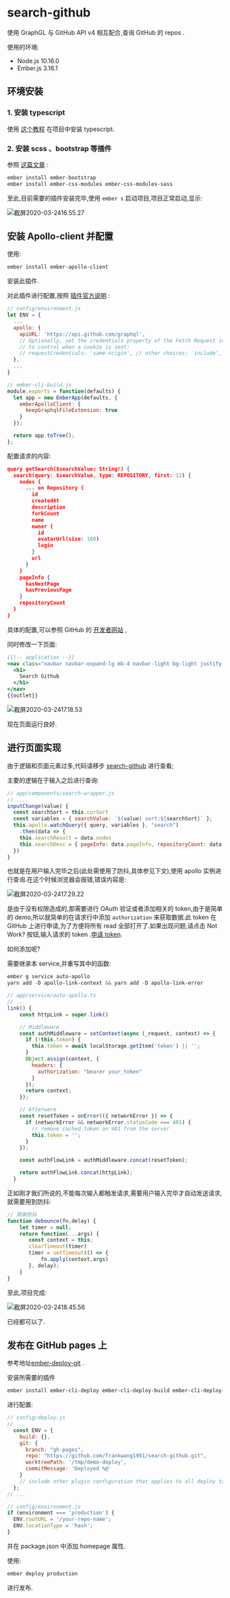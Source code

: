 # search-github

使用 GraphGL 与 GitHub API v4 相互配合,查询 GitHub 的 repos .   

使用的环境:
 - Node.js 10.16.0
 - Ember.js 3.16.1

## 环境安装

### 1. 安装 typescript 
使用 [这个教程](https://nightire.gitbook.io/ember-octane/resources/integrate-with-typescript) 在项目中安装 typescript.  

### 2. 安装 scss 、bootstrap 等插件  
参照 [这篇文章](https://blog.csdn.net/peng_9/article/details/83993084) :  

```powershell
ember install ember-bootstrap
ember install ember-css-modules ember-css-modules-sass
```

至此,目前需要的插件安装完毕,使用 `ember s` 启动项目,项目正常启动,显示:

![截屏2020-03-2416.55.27](https://tva1.sinaimg.cn/large/00831rSTly1gd54d927f9j30ic0hpq37.jpg)

## 安装 Apollo-client 并配置

使用:

```powershell
ember install ember-apollo-client
```

安装此插件.

对此插件进行配置,按照 [插件官方说明](https://github.com/ember-graphql/ember-apollo-client) :

```javascript
// config/environment.js
let ENV = {
  ...
  apollo: {
    apiURL: 'https://api.github.com/graphql',
    // Optionally, set the credentials property of the Fetch Request interface
    // to control when a cookie is sent:
    // requestCredentials: 'same-origin', // other choices: 'include', 'omit'
  },
  ...
}
```

```javascript
// ember-cli-build.js
module.exports = function(defaults) {
  let app = new EmberApp(defaults, {
    emberApolloClient: {
      keepGraphqlFileExtension: true
    }
  });

  return app.toTree();
};
```

配置请求的内容:

```json
query getSearch($searchValue: String!) {
  search(query: $searchValue, type: REPOSITORY, first: 12) {
    nodes {
      ... on Repository {
        id
        createdAt
        description
        forkCount
        name
        owner {
          id
          avatarUrl(size: 160)
          login
        }
        url
      }
    }
    pageInfo {
      hasNextPage
      hasPreviousPage
    }
    repositoryCount
  }
}

```

具体的配置,可以参照 GitHub 的 [开发者网站](https://developer.github.com/v4/explorer/) ,

同时修改一下页面:

```handlebars
{{!-- application --}}
<nav class="navbar navbar-expand-lg mb-4 navbar-light bg-light justify-content-center">
  <h1>
    Search Github
  </h1>
</nav>
{{outlet}}
```

![截屏2020-03-2417.18.53](https://raw.githubusercontent.com/FrankWang1991/images/master/2020-03-24-截屏2020-03-2417.18.53-0u0tt0.png)

现在页面运行良好.

## 进行页面实现

由于逻辑和页面元素过多,代码请移步 [search-github](https://github.com/FrankWang1991/search-github) 进行查看;

主要的逻辑在于输入之后进行查询:

```javascript
// app/components/search-wrapper.js
// ...
inputChange(value) {
  const searchSort = this.curSort
  const variables = { searchValue: `${value} sort:${searchSort}` };
  this.apollo.watchQuery({ query, variables }, "search")
    .then(data => {
    this.searchResult = data.nodes
    this.searchDesc = { pageInfo: data.pageInfo, repositoryCount: data.repositoryCount }
  })
}
```

也就是在用户输入完毕之后(此处需使用了防抖,具体参见下文),使用 apollo 实例进行查询.在这个时候浏览器会报错,错误内容是:  

![截屏2020-03-2417.29.22](https://raw.githubusercontent.com/FrankWang1991/images/master/2020-03-24-截屏2020-03-2417.29.22-XUS0kB.png)

是由于没有权限造成的,那需要进行 OAuth 验证或者添加相关的 token,由于是简单的 demo,所以就简单的在请求行中添加 `authorization` 来获取数据.此 token 在 GitHub 上进行申请,为了方便将所有 read 全部打开了.如果出现问题,请点击 Not Work? 按钮,输入请求的 token .[申请 token](https://github.com/settings/tokens).  

如何添加呢?  

需要继承本 service,并重写其中的函数:    

```powershell
ember g service auto-apollo
yarn add -D apollo-link-context && yarn add -D apollo-link-error 
```

```javascript
// app/service/auto-apollo.ts
// ...
link() {
    const httpLink = super.link()

    // Middleware
    const authMiddleware = setContext(async (_request, context) => {
      if (!this.token) {
        this.token = await localStorage.getItem('token') || '';
      }
      Object.assign(context, {
        headers: {
          authorization: "bearer your_token"
        }
      });
      return context;
    });

    // Afterware
    const resetToken = onError(({ networkError }) => {
      if (networkError && networkError.statusCode === 401) {
        // remove cached token on 401 from the server
        this.token = '';
      }
    });

    const authFlowLink = authMiddleware.concat(resetToken);

    return authFlowLink.concat(httpLink);
  }
```
正如刚才我们所说的,不能每次输入都触发请求,需要用户输入完毕才自动发送请求,就需要用到防抖:
```javascript
// 简单防抖
function debounce(fn,delay) {
    let timer = null;
    return function(...args) {
       const context = this;
       clearTimeout(timer)
       timer = setTimeout(() => {
           fn.apply(context,args)
       }, delay);
    }
}
``` 

 至此,项目完成:

![截屏2020-03-2418.45.56](https://i.loli.net/2020/03/24/ueH9faUW5TGgMcl.png)

已经都可以了.  

## 发布在 GitHub pages 上

参考地址[ember-deploy-git](https://github.com/ef4/ember-cli-deploy-git) .

安装所需要的插件

```powershell
ember install ember-cli-deploy ember-cli-deploy-build ember-cli-deploy-git
```

进行配置:

```javascript
// config/deploy.js
// ...
  const ENV = {
    build: {},
    git: {
      branch: "gh-pages",
      repo: "https://github.com/frankwang1991/search-github.git",
      worktreePath: '/tmp/demo-deploy',
      commitMessage: 'Deployed %@'
    }
    // include other plugin configuration that applies to all deploy targets here
  };
// ...
```

```javascript
// config/environment.js
if (environment === 'production') {
  ENV.rootURL = '/your-repo-name';
  ENV.locationType = 'hash';
}
```

并在 package.json 中添加 homepage 属性.

使用:

```powershell
ember deploy production
```

进行发布.